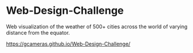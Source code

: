 # Web-Design-Challenge
Web visualization of the weather of 500+ cities across the world of varying distance from the equator.

https://gcameras.github.io/Web-Design-Challenge/
